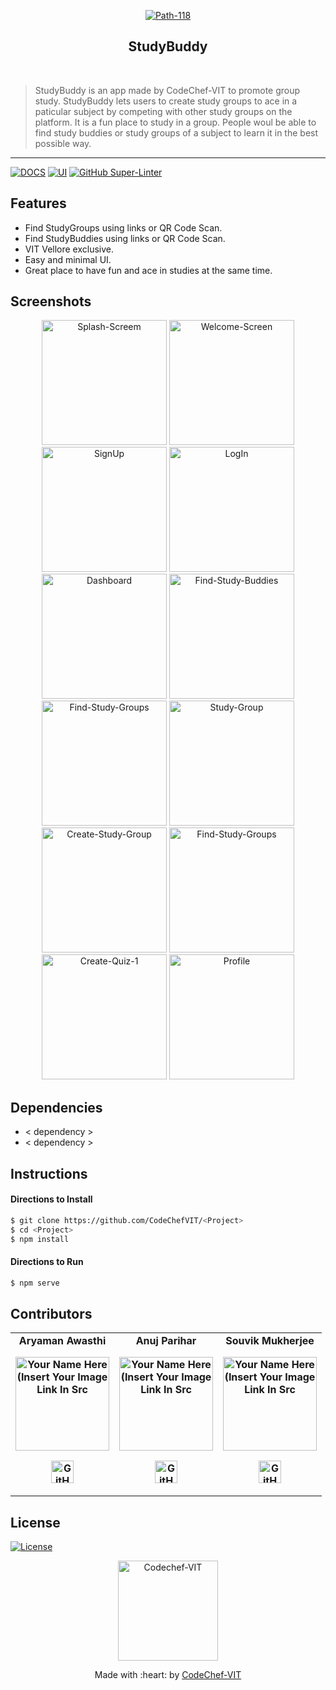 <p align="center"><a href="https://www.codechefvit.com" target="_blank"><img src="https://i.ibb.co/KKNRtxq/Path-118.png" alt="Path-118" border="0"></a>
</p>

<h2 align="center"> StudyBuddy </h2>
<br/>

> StudyBuddy is an app made by CodeChef-VIT to promote group study. StudyBuddy lets users to create study groups to ace in a paticular subject by competing with other study groups on the platform. It is a fun place to study in a group. People woul be able to find study buddies or study groups of a subject to learn it in the best possible way.

---

[![DOCS](https://img.shields.io/badge/Documentation-see%20docs-green?style=flat-square&logo=appveyor)](INSERT_LINK_FOR_DOCS_HERE)
[![UI ](https://img.shields.io/badge/User%20Interface-Link%20to%20UI-orange?style=flat-square&logo=appveyor)](INSERT_UI_LINK_HERE)
[![GitHub Super-Linter](https://github.com/<OWNER>/<REPOSITORY>/workflows/Lint%20Code%20Base/badge.svg)](https://github.com/marketplace/actions/super-linter)

## Features

- Find StudyGroups using links or QR Code Scan.
- Find StudyBuddies using links or QR Code Scan.
- VIT Vellore exclusive.
- Easy and minimal UI.
- Great place to have fun and ace in studies at the same time.

## Screenshots

<p align="center">

<img src="https://i.ibb.co/hMV1F4w/Splash-Screem.png" alt="Splash-Screem" border="0" width = "200dp">
<img src="https://i.ibb.co/sVtSd6Q/Welcome-Screen.png" alt="Welcome-Screen" border="0" width = "200dp">
<img src="https://i.ibb.co/HDR8Qd9/SignUp.png" alt="SignUp" border="0" width = "200dp">
<img src="https://i.ibb.co/8nkgTLv/LogIn.png" alt="LogIn" border="0" width = "200dp">
<img src="https://i.ibb.co/K28cZvB/Dashboard.png" alt="Dashboard" border="0" width = "200dp">
<img src="https://i.ibb.co/6gLJhZr/Find-Study-Buddies.png" alt="Find-Study-Buddies" border="0" width = "200dp">
<img src="https://i.ibb.co/C6N0YhZ/Find-Study-Groups.png" alt="Find-Study-Groups" border="0" width = "200dp">
<img src="https://i.ibb.co/bdHYytN/Study-Group.png" alt="Study-Group" border="0" width = "200dp">
<img src="https://i.ibb.co/bLwwsdn/Create-Study-Group.png" alt="Create-Study-Group" border="0" width = "200dp">
<img src="https://i.ibb.co/C6N0YhZ/Find-Study-Groups.png" alt="Find-Study-Groups" border="0" width = "200dp">
<img src="https://i.ibb.co/dDX9398/Create-Quiz-1.png" alt="Create-Quiz-1" border="0" width = "200dp">
<img src="https://i.ibb.co/z4CHDvv/Profile.png" alt="Profile" border="0" width = "200dp">
</p>

## Dependencies

- < dependency >
- < dependency >

## Instructions

#### Directions to Install

```sh
$ git clone https://github.com/CodeChefVIT/<Project>
$ cd <Project>
$ npm install
```

#### Directions to Run

```sh
$ npm serve
```

## Contributors

<table>
	<tr align="center" style="font-weight:bold">
		<td>
		Aryaman Awasthi
		<p align="center">
			<img src = "https://i.ibb.co/qRJntHt/1630593257533.jpg" width="150" height="150" alt="Your Name Here (Insert Your Image Link In Src">
		</p>
			<p align="center">
				<a href = "https://github.com/aryaman-awasthi">
					<img src = "http://www.iconninja.com/files/241/825/211/round-collaboration-social-github-code-circle-network-icon.svg" width="36" height = "36" alt="GitHub"/>
				</a>
			</p>
		</td>
		<td>
		Anuj Parihar
		<p align="center">
			<img src = "https://i.ibb.co/4J9LXxS/cclogo.png" width="150" height="150" alt="Your Name Here (Insert Your Image Link In Src">
		</p>
			<p align="center">
				<a href = "https://github.com/BearTS">
					<img src = "http://www.iconninja.com/files/241/825/211/round-collaboration-social-github-code-circle-network-icon.svg" width="36" height = "36" alt="GitHub"/>
				</a>
			</p>
		</td>
		<td>
		Souvik Mukherjee
		<p align="center">
			<img src = "https://i.ibb.co/xqL8cWH/Screenshot-2022-01-28-230020.png" width="150" height="150" alt="Your Name Here (Insert Your Image Link In Src">
		</p>
			<p align="center">
				<a href = "https://github.com/souvik150">
					<img src = "http://www.iconninja.com/files/241/825/211/round-collaboration-social-github-code-circle-network-icon.svg" width="36" height = "36" alt="GitHub"/>
				</a>
			</p>
		</td>
	</tr>
</table>

## License

[![License](http://img.shields.io/:license-mit-blue.svg?style=flat-square)](http://badges.mit-license.org)

<p align="center"><a href="https://www.codechefvit.com" target="_blank"><img src="https://i.ibb.co/4J9LXxS/cclogo.png" width=160 title="CodeChef-VIT" alt="Codechef-VIT"></a>
</p>
<p align="center">
	Made with :heart: by <a href="https://www.codechefvit.com" target="_blank">CodeChef-VIT</a>
</p>
